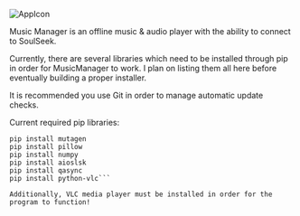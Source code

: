 
![AppIcon](https://github.com/user-attachments/assets/9e74d8fc-1e6a-47c4-b3ab-9ba674247038)

Music Manager is an offline music & audio player with the ability to connect to SoulSeek.


Currently, there are several libraries which need to be installed through pip in order for MusicManager to work. I plan on listing them all here before eventually building a proper installer.


It is recommended you use Git in order to manage automatic update checks.

Current required pip libraries:

```pip install PyQt6
pip install mutagen
pip install pillow
pip install numpy
pip install aioslsk
pip install qasync
pip install python-vlc```

Additionally, VLC media player must be installed in order for the program to function!
